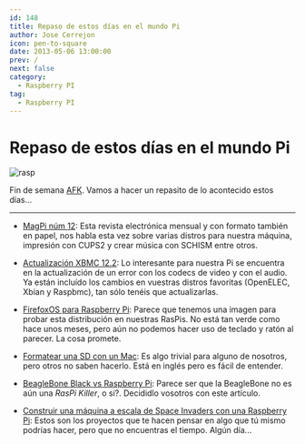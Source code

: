 ```yaml
---
id: 148
title: Repaso de estos días en el mundo Pi
author: Jose Cerrejon
icon: pen-to-square
date: 2013-05-06 13:00:00
prev: /
next: false
category:
  - Raspberry PI
tag:
  - Raspberry PI
---
```


# Repaso de estos días en el mundo Pi

![rasp](/images/01_RaspberryPi.jpg)

Fin de semana [AFK](http://es.wiktionary.org/wiki/AFK). Vamos a hacer un repasito de lo acontecido estos días...

- - -

* [MagPi núm 12](http://www.themagpi.com/en/issue/12): Esta revista electrónica mensual y con formato también en papel, nos habla esta vez sobre varias distros para nuestra máquina, impresión con CUPS2 y crear música con SCHISM entre otros.

* [Actualización XBMC 12.2](http://xbmc.org/natethomas/2013/05/03/xbmc-12-2-even-more-frodo/): Lo interesante para nuestra Pi se encuentra en la actualización de un error con los codecs de video y con el audio. Ya están incluído los cambios en vuestras distros favoritas (OpenELEC, Xbian y Raspbmc), tan sólo tenéis que actualizarlas.

* [FirefoxOS para Raspberry Pi](http://www.philipp-wagner.com/blog/2013/04/firefox-os-for-raspberry-pi-now-available/): Parece que tenemos una imagen para probar esta distribución en nuestras RasPis. No está tan verde como hace unos meses, pero aún no podemos hacer uso de teclado y ratón al parecer. La cosa promete.

* [Formatear una SD con un Mac](http://trevorappleton.blogspot.com.es/2013/04/formatting-sd-card-with-mac.html): Es algo trivial para alguno de nosotros, pero otros no saben hacerlo. Está en inglés pero es fácil de entender. 

* [BeagleBone Black vs Raspberry Pi](http://www.cnx-software.com/2013/04/25/beaglebone-black-vs-raspberry-pi-features-and-price-comparison/): Parece ser que la BeagleBone no es aún una *RasPi Killer*, o si?. Decididlo vosotros con este artículo.

* [Construir una máquina a escala de Space Invaders con una Raspberry Pi](http://blog.makezine.com/2013/05/03/building-a-scaled-down-space-invaders-game-with-raspberry-pi/): Estos son los proyectos que te hacen pensar en algo que tú mismo podrías hacer, pero que no encuentras el tiempo. Algún día...
